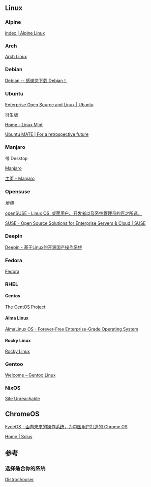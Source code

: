 ## Linux

### Alpine

[index | Alpine Linux](https://www.alpinelinux.org/)

### Arch

[Arch Linux](https://archlinux.org/)

### Debian

[Debian -- 感谢您下载 Debian！](https://www.debian.org/download)

### Ubuntu

[Enterprise Open Source and Linux | Ubuntu](https://ubuntu.com/)

衍生版

[Home - Linux Mint](https://www.linuxmint.com/)

[Ubuntu MATE | For a retrospective future](https://ubuntu-mate.org/)

### Manjaro

带 Desktop

[Manjaro](https://manjaro.org/)

[主页 - Manjaro](https://wiki.manjaro.org/index.php/Main_Page/zh-cn)

### Opensuse

*蜥蜴*

[openSUSE - Linux OS. 桌面用户、开发者以及系统管理员的匠之所选。](https://www.opensuse.org/)

[SUSE - Open Source Solutions for Enterprise Servers & Cloud | SUSE](https://www.suse.com/)

### Deepin

[Deepin - 基于Linux的开源国产操作系统](https://www.deepin.org/index/zh)

### Fedora

[Fedora](https://getfedora.org/)

### RHEL

#### Centos

[The CentOS Project](https://www.centos.org/)

#### Alma Linux

[AlmaLinux OS - Forever-Free Enterprise-Grade Operating System](https://almalinux.org/)

#### Rocky  Linux

[Rocky Linux](https://rockylinux.org/)

### Gentoo

[Welcome – Gentoo Linux](https://www.gentoo.org/)

### NixOS

[Site Unreachable](https://nixos.org/)

## ChromeOS

[FydeOS - 面向未来的操作系统，为中国用户打造的 Chrome OS](https://fydeos.com/)

[Home | Solus](https://getsol.us/)

## 参考

### 选择适合你的系统

[Distrochooser](https://distrochooser.de/zh-hans)